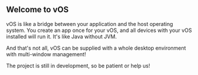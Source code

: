 ## Welcome to vOS

vOS is like a bridge between your application and the host operating system.
You create an app once for your vOS, and all devices with your vOS installed will run it.
It's like Java without JVM.

And that's not all, vOS can be supplied with a whole desktop environment with multi-window management!

The project is still in development, so be patient or help us!
